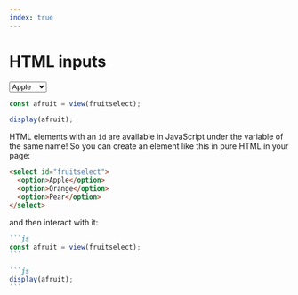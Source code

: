 ```yaml
---
index: true
---
```


# HTML inputs

<select id="fruitselect">
  <option>Apple</option>
  <option>Orange</option>
  <option>Pear</option>
</select>

```js
const afruit = view(fruitselect);
```

```js
display(afruit);
```

HTML elements with an `id` are available in JavaScript under the variable of the same name! So you can create an element like this in pure HTML in your page:

```md run=false
<select id="fruitselect">
  <option>Apple</option>
  <option>Orange</option>
  <option>Pear</option>
</select>
```

and then interact with it:

````md run=false
```js
const afruit = view(fruitselect);
```

```js
display(afruit);
```
````
